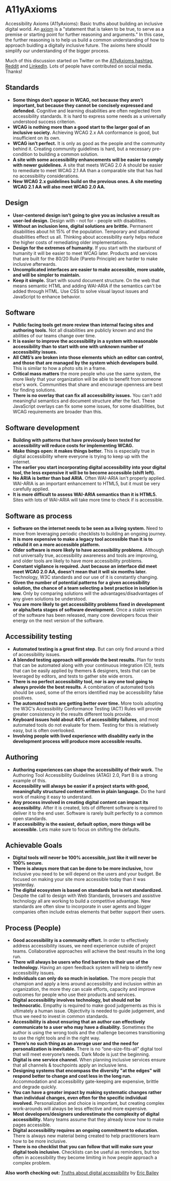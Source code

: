 # A11yAxioms
Accessibility Axioms (A11yAxioms): Basic truths about building an inclusive digital world. An [axiom](https://en.wikipedia.org/wiki/Axiom) is a "statement that is taken to be true, to serve as a premise or starting point for further reasoning and arguments." In this case, the further reasoning is to help us build a common understanding of how to approach buidling a digitally inclusive future. The axioms here should simplify our understanding of the bigger process. 

Much of this discussion started on Twitter on the [A11yAxioms hashtag](https://twitter.com/hashtag/A11yAxiom), [Reddit](https://www.reddit.com/r/accessibility/comments/fkfdj5/id_love_feedback_on_these_basic_nuggets_of_truth/) and [LinkedIn](https://www.linkedin.com/feed/update/urn:li:activity:6645820604584906752). Lots of people have contributed on social media. Thanks! 

## Standards
- **Some things don’t appear in WCAG, not because they aren’t important, but because they cannot be concisely expressed and defended.** Cognitive and learning disabilities are often neglected from accessibility standards. It is  hard to express some needs as a universally understood success criterion. 
- **WCAG is nothing more than a good start to the larger goal of an inclusive society.** Achieving WCAG 2.x AA conformance is good, but insufficient on its own. 
- **WCAG isn’t perfect.** It is only as good as the people and the community behind it. Creating community guidelines is hard, but a necessary pre-condition to building a common solution. 
- **A site with some accessibility enhancements will be easier to comply with newer guidelines.** A site that meets WCAG 2.0 A  should be easier to remediate to meet WCAG 2.1 AA than a comparable site that has had no accessibility considerations.
- **New WCAG 2.x guidelines build on the previous ones. A site meeting WCAG 2.1 AA will also meet WCAG 2.0 AA.**

## Design
- **User-centered design isn’t going to give you as inclusive a result as user-led design.** Design with - not for - people with disabilities. 
- **Without an inclusion lens, digital solutions are brittle.** Permanent disabilities about hit 15% of the population. Temporary and situational disabilities effect us all. Thinking about accessibility early helps reduce the higher costs of remediating older implementations.
- **Design for the extremes of humanity.** If you start with the starburst of humanity it will be easier to meet WCAG later. Products and services that are built for the 80/20 Rule (Pareto Principle) are harder to make inclusive afterwards. 
- **Uncomplicated interfaces are easier to make accessible, more usable, and will be simpler to maintain.**
- **Keep it simple.** Start with sound document structure. On the web that means semantic HTML and adding WAI-ARIA if the semantics can't be added through HTML. Use CSS to solve visual layout issues and JavaScript to enhance behavior.

## Software
- **Public facing tools get more review than internal facing sites and authoring tools.**  Not all disabilities are publicly known and and the abilities of our teams change over time. 
- **It is easier to improve the accessibility in a system with reasonable accessibility than to start with one with unknown number of accessibility issues.** 
- **All CMS’s are broken into those elements which an editor can control, and those that are managed by the system which developers build**. This is similar to how a photo sits in a frame. 
- **Critical mass matters** the more people who use the same system, the more likely that your organization will be able to benefit from someone else's work. Communities that share and encourage openness are best for finding solutions. 
- **There is no overlay that can fix all accessibility issues.** You can't add meaningful semantics and document structure after the fact. These JavaScript overlays can fix some some issues, for some disabilities, but WCAG requirements are broader than this. 

## Software development
- **Building with patterns that have previously been tested for accessibility will reduce costs for implementing WCAG.** 
- **Make things open: it makes things better.** This is especially true in digital accessibility where everyone is trying to keep up with the internet. 
- **The earlier you start incorporating digital accessibility into your digital tool, the less expensive it will be to become accessible (shift left).**
- **No ARIA is better than bad ARIA.** Often WAI-ARIA isn't properly applied. WAI-ARIA is an important enhancement to HTML5, but it must be very carefully applied. 
- **It is more difficult to assess WAI-ARIA semantics than it is HTML5.** Sites with lots of WAI-ARIA will take more time to check if is accessible. 

## Software as process
- **Software on the internet needs to be seen as a living system.** Need to move from leveraging periodic checklists to building an ongoing journey.
- **It is more expensive to make a legacy tool accessible than it is to rebuild it on a more accessible platform.**
- **Older software is more likely to have accessibility problems.** Although not universally true, accessibility awareness and tools are improving, and older tools are likely to have more accessibility problems. 
- **Constant vigilance is required.  Just because an interface did meet meet WCAG 2.0 AA, doesn't mean that it will six months later.** Technology, W3C standards and our use of it is constantly changing. 
- **Given the number of potential patterns for a given accessibility solution, the chance of a team selecting a best practice in isolation is low.** Only by comparing solutions will the advantages/disadvantages of any given solutions be understood.
- **You are more likely to get accessibility problems fixed in development or alpha/beta stages of software development.** Once a stable version of the software has been released, many core developers focus their energy on the next version of the software.

## Accessibility testing
- **Automated testing is a great first step.** But can only find around a third of accessibility issues.
- **A blended testing approach will provide the best results.** Plan for tests that can be automated along with your continuous integration (CI), tests that can be easily applied by themers & designers, tests that can be leveraged by editors, and tests to gather site wide errors. 
- **There is no perfect accessibility tool, nor is any one tool going to always provide the best results.** A combination of automated tools should be used, some of the errors identified may be accessibility false positives. 
- **The automated tests are getting better over time.**  More tools adopting the W3C's Accessibility Conformance Testing (ACT) Rules will provide greater consistency in the results different tools provide. 
- **Keyboard issues hold about 40% of accessibility failures**, and most automated tools do not evaluate for them. Testing for this is relatively easy, but is often overlooked. 
- **Involving people with lived experience with disability early in the development process will produce more accessible results.**

## Authoring
- **Authoring experiences can shape the accessibility of their work.** The Authoring Tool Accessibility Guidelines (ATAG) 2.0, Part B is a strong example of this.
- **Accessibility will always be easier if a project starts with good, meaningfully structured content written in plain language.** Do the hard work of making it easy to understand. 
- **Any process involved in creating digital content can impact its accessibility.** After it is created, lots of different software is required to deliver it to the end user. Software is rarely built perfectly to a common open standards.
- **If accessibility is the easiest, default option, more things will be accessible.** Lets make sure to focus on shifting the defaults. 

## Achievable Goals
- **Digital tools will never be 100% accessible, just like it will never be 100% secure.**
- **There is always more that can be done to be more inclusive,** how inclusive you need to be will depend on the users and your budget. Be focused on making your site more accessible today than it was yesterday. 
- **The digital ecosystem is based on standards but is not standardized.** Despite the call to design with Web Standards, browsers and assistive technology all are working to build a competitive advantage. New standards are often slow to incorporate in user agents and bigger companies often include extras elements that better support their users. 

## Process (People)
- **Good accessibility is a community effort.** In order to effectively address accessibility issues, we need experience outside of project teams. Collaborative approaches will achieve the best results in the long run.
- **There will always be users who find barriers to their use of the technology.** Having an open feedback system will help to identify new accessibility issues. 
- **Individuals can only do so much in isolation.** The more people that champion and apply a lens around accessibility and inclusion within an organization, the more they can scale efforts, capacity and improve outcomes for people who use their products and services.
- **Digital accessibility involves technology, but should not be technocratic.** Empathy is required to make good judgements as this is ultimately a human issue. Objectivity is needed to guide judgement, and thus we need to invest in common standards. 
- **Accessibility is about ensuring that an author can effectively communicate to a user who may have a disability.**  Sometimes the author is using the wrong tools and the challenge becomes transitioning to use the right tools and in the right way. 
- **There’s no such thing as an average user and the need for personalization is inevitable.** There is no “one-size-fits-all” digital tool that will meet everyone’s needs. Dark Mode is just the beginning.
- **Digital is one service channel.** When planning inclusive services ensure that all channels & touchpoints apply an inclusive lens.
- **Designing systems that encompass the diversity "at the edges" will respond better to change and cost less in the long run.** Accommodation and accessibility gate-keeping are expensive, brittle and degrade quickly. 
- **You can have a greater impact by making systematic changes rather than individual changes, even often for the specific individual involved.** Personalization and choice is important, but creating complex work-arounds will always be less effective and more expensive. 
- **Most developers/designers underestimate the complexity of digital accessibility.** Many teams assume that they already know how to make pages accessible. 
- **Digital accessibility requires an ongoing commitment to education.** There is always new material being created to help practitioners learn how to be more inclusive. 
- **There is no checklist that you can follow that will make sure your digital tools inclusive.** Checklists can be useful as reminders, but too often in accessibility they become limiting in how people approach a complex problem.

**Also worth checking out:**
[Truths about digital accessibility](https://ericwbailey.design/writing/truths-about-digital-accessibility.html) by [Eric Bailey](https://ericwbailey.design/)
